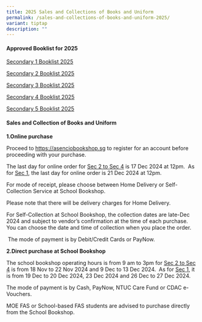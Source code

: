 ```yaml
---
title: 2025 Sales and Collections of Books and Uniform
permalink: /sales-and-collections-of-books-and-uniform-2025/
variant: tiptap
description: ""
---
```

<h4><strong>Approved Booklist for 2025</strong></h4>
<p><a href="/files/Booklists/Meridian_Sec_1_booklist_2025.pdf" rel="noopener nofollow" target="_blank">Secondary 1 Booklist 2025</a>
</p>
<p><a href="/files/Booklists/Meridian_Sec_2_booklist_2025.pdf" rel="noopener nofollow" target="_blank">Secondary 2 Booklist 2025</a>
</p>
<p><a href="/files/Booklists/Meridian_Sec_3_booklist_2025.pdf" rel="noopener nofollow" target="_blank">Secondary 3 Booklist 2025</a>
</p>
<p><a href="/files/Booklists/Meridian_Sec_4_booklist_2025.pdf" rel="noopener nofollow" target="_blank">Secondary 4 Booklist 2025</a>
</p>
<p><a href="/files/Booklists/Meridian_Sec_5_booklist_2025.pdf" rel="noopener nofollow" target="_blank">Secondary 5 Booklist 2025</a>
</p>
<p></p>
<h4><strong>Sales and Collection of Books and Uniform</strong></h4>
<p></p>
<p><strong>1.Online purchase</strong>
</p>
<p>Proceed to&nbsp;<a href="https://asenciobookshop.sg" rel="noopener noreferrer nofollow" target="_blank">https://asenciobookshop.sg</a> to register
for an account before proceeding with your purchase.</p>
<p>The last day for online order for <u>Sec 2 to Sec 4</u> is 17 Dec 2024 at
12pm.&nbsp; As for <u>Sec 1</u>, the last day for online order is 21 Dec
2024 at 12pm.</p>
<p>For mode of receipt, please choose between Home Delivery or Self-Collection
Service at School Bookshop.</p>
<p>Please note that there will be delivery charges for Home Delivery.</p>
<p>For Self-Collection at School Bookshop, the collection dates are late-Dec
2024 and subject to vendor’s confirmation at the time of each purchase.
You can choose the date and time of collection when you place the order.</p>
<p>&nbsp;The mode of payment is by Debit/Credit Cards or PayNow.</p>
<p><strong>2.Direct purchase at School Bookshop</strong>
</p>
<p>The school bookshop operating hours is from 9 am to 3pm for <u>Sec 2 to Sec 4</u> is
from 18 Nov to 22 Nov 2024 and 9 Dec to 13 Dec 2024.&nbsp; As for <u>Sec 1</u>,
it is from 19 Dec to 20 Dec 2024, 23 Dec 2024 and 26 Dec to 27 Dec 2024.</p>
<p>The mode of payment is by Cash, PayNow, NTUC Care Fund or CDAC e-Vouchers.</p>
<p>MOE FAS or School-based FAS students are advised to purchase directly
from the School Bookshop.</p>
<p>&nbsp;</p>